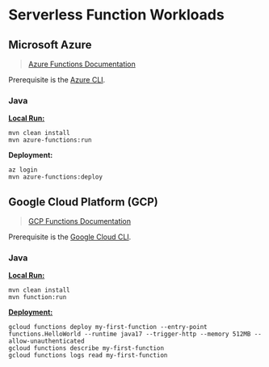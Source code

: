 # Serverless Function Workloads

## Microsoft Azure

> [Azure Functions Documentation](https://learn.microsoft.com/azure/azure-functions)

Prerequisite is the [Azure CLI](https://learn.microsoft.com/en-us/cli/azure/install-azure-cli-windows).

### Java

[__Local Run:__](https://learn.microsoft.com/en-us/azure/azure-functions/create-first-function-cli-java)

```shell
mvn clean install
mvn azure-functions:run
```

__Deployment:__

```shell
az login
mvn azure-functions:deploy
```

## Google Cloud Platform (GCP)

> [GCP Functions Documentation](https://cloud.google.com/functions/docs/writing)

Prerequisite is the [Google Cloud CLI](https://cloud.google.com/sdk/gcloud).

### Java

[__Local
Run:__](https://github.com/GoogleCloudPlatform/functions-framework-java#running-a-function-with-the-maven-plugin)

```shell
mvn clean install
mvn function:run
```

[__Deployment:__](https://cloud.google.com/functions/docs/create-deploy-http-java)

```shell
gcloud functions deploy my-first-function --entry-point functions.HelloWorld --runtime java17 --trigger-http --memory 512MB --allow-unauthenticated
gcloud functions describe my-first-function
gcloud functions logs read my-first-function
```
